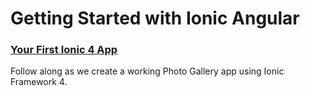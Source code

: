 # Getting Started with Ionic Angular

### [Your First Ionic 4 App](/docs/guides/angular/getting-started/first-app-v4/intro)
Follow along as we create a working Photo Gallery app using Ionic Framework 4.